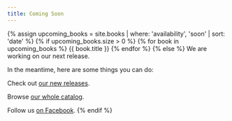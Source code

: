 ```yaml
---
title: Coming Soon
---
```


{% assign upcoming_books = site.books | where: 'availability', 'soon' | sort: 'date' %}
{% if upcoming_books.size > 0 %}
{% for book in upcoming_books %}
{{ book.title }}
{% endfor %}
{% else %}
We are working on our next release.

In the meantime,
here are some things you can do:

Check out [our new releases](/).

Browse [our whole catalog](/books/).

Follow us [on Facebook](https://www.facebook.com/DriscollBrookPress).
{% endif %}
